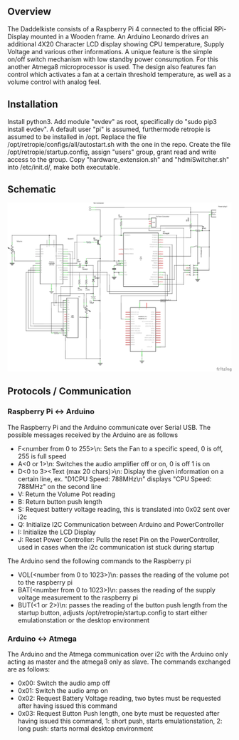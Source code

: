## Overview

The Daddelkiste consists of a Raspberry Pi 4 connected to the official RPi-Display mounted in a Wooden frame. An Arduino Leonardo drives an additional 4X20 Character LCD display showing CPU temperature, Supply Voltage and various other informations. 
A unique feature is the simple on/off switch mechanism with low standby power consumption. For this another Atmega8 microprocessor is used. The design also features fan control which activates a fan at a certain threshold temperature, as well as a volume control with analog feel.

## Installation
Install python3. Add module "evdev" as root, specifically do "sudo pip3 install evdev".
A default user "pi" is assumed, furthermode retropie is assumed to be installed in /opt.
Replace the file /opt/retropie/configs/all/autostart.sh with the one in the repo.
Create the file /opt/retropie/startup.config, assign "users" group, grant read and write access to the group.
Copy "hardware_extension.sh" and "hdmiSwitcher.sh" into /etc/init.d/, make both executable.

## Schematic

![Schematic](schematic.png)

## Protocols / Communication

### Raspberry Pi <-> Arduino
The Raspberry Pi and the Arduino communicate over Serial USB. The possible messages received by the Arduino are as follows
* F<number from 0 to 255>\n: Sets the Fan to a specific speed, 0 is off, 255 is full speed
* A<0 or 1>\n: Switches the audio amplifier off or on, 0 is off 1 is on
* D<0 to 3><Text (max 20 chars)>\n: Display the given information on a certain line, ex. "D1CPU Speed: 788MHz\n" displays "CPU Speed: 788MHz" on the second line
* V: Return the Volume Pot reading
* B: Return button push length
* S: Request battery voltage reading, this is translated into 0x02 sent over i2c
* Q: Initialize I2C Communication between Arduino and PowerController
* I: Initialize the LCD Display
* J: Reset Power Controller: Pulls the reset Pin on the PowerController, used in cases when the i2c communication ist stuck during startup

The Arduino send the following commands to the Raspberry pi
* VOL(<number from 0 to 1023>)\n: passes the reading of the volume pot to the raspberry pi
* BAT(<number from 0 to 1023>)\n: passes the reading of the supply voltage measurement to the raspberry pi
* BUT(<1 or 2>)\n: passes the reading of the button push length from the startup button, adjusts /opt/retropie/startup.config to start either emulationstation or the desktop environment

### Arduino <-> Atmega
The Arduino  and the Atmega communication over i2c with the Arduino only acting as master and the atmega8 only as slave. The commands exchanged are as follows:
* 0x00: Switch the audio amp off
* 0x01: Switch the audio amp on
* 0x02: Request Battery Voltage reading, two bytes must be requested after having issued this command
* 0x03: Request Button Push length, one byte must be requested after having issued this command, 1: short push, starts emulationstation, 2: long push: starts normal desktop environment
